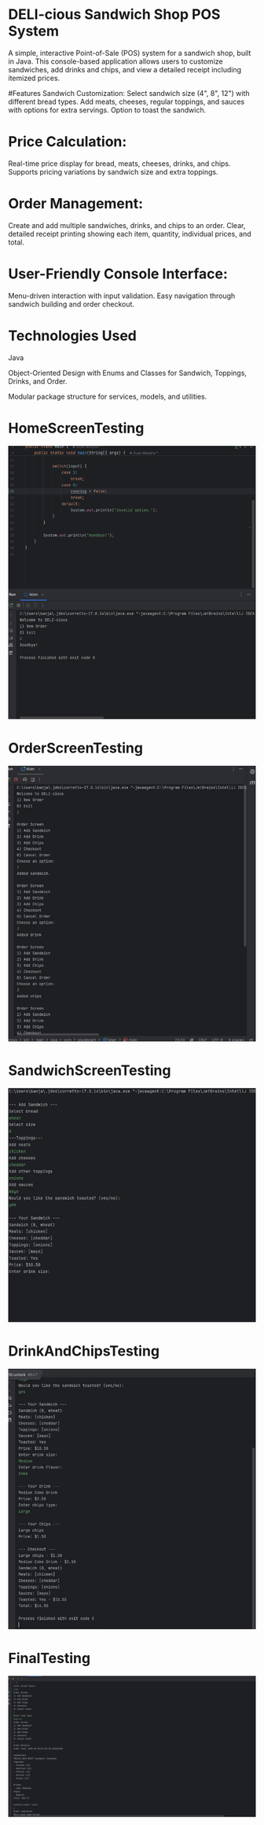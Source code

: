 # DELI-cious Sandwich Shop POS System
A simple, interactive Point-of-Sale (POS) system for a sandwich shop, built in Java. This console-based application allows users to customize sandwiches, add drinks and chips, and view a detailed receipt including itemized prices.

 #Features
Sandwich Customization:
Select sandwich size (4", 8", 12") with different bread types.
Add meats, cheeses, regular toppings, and sauces with options for extra servings.
Option to toast the sandwich.

# Price Calculation:
Real-time price display for bread, meats, cheeses, drinks, and chips.
Supports pricing variations by sandwich size and extra toppings.

# Order Management:
Create and add multiple sandwiches, drinks, and chips to an order.
Clear, detailed receipt printing showing each item, quantity, individual prices, and total.

# User-Friendly Console Interface:
Menu-driven interaction with input validation.
Easy navigation through sandwich building and order checkout.

# Technologies Used
Java

Object-Oriented Design with Enums and Classes for Sandwich, Toppings, Drinks, and Order.

Modular package structure for services, models, and utilities.


# HomeScreenTesting
![First Testing Image](https://github.com/Sujan135/capstone-2/blob/a55855bbc83bc4108eb04837b25f134f4183f036/HomeScreen_testing.png)

# OrderScreenTesting
![Second Testing Image](https://github.com/Sujan135/capstone-2/blob/b60927162ae2462af1e163227913f6c0ff46f792/OrderScreen_testing.jpg)

# SandwichScreenTesting
![Third Testing Image](https://github.com/Sujan135/capstone-2/blob/baccbfcb68bdbfbb7df69ce5c96186b782d33028/sandwich_testing.jpg)

# DrinkAndChipsTesting
![Fourth Testing Image](https://github.com/Sujan135/capstone-2/blob/d099440d4b5bc3787b77a5e9b03cc8f3a5897439/drinkAndChips-testing.jpg)

# FinalTesting
![Final Testing Image](https://github.com/Sujan135/capstone-2/blob/a2d084b2489ca320051bc32df201e5a4a15e592d/final-testing.jpg
)
